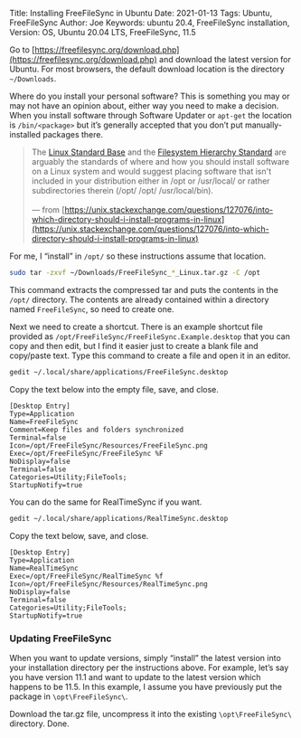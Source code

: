 Title: Installing FreeFileSync in Ubuntu
Date: 2021-01-13
Tags: Ubuntu, FreeFileSync
Author: Joe
Keywords: ubuntu 20.4, FreeFileSync installation,
Version: OS, Ubuntu 20.04 LTS, FreeFileSync, 11.5


Go to [https://freefilesync.org/download.php](https://freefilesync.org/download.php) and download the latest version for Ubuntu. For most browsers, the default download location is the directory `~/Downloads`. 

Where do you install your personal software? This is something you may or may not have an opinion about, either way you need to make a decision. When you install software through Software Updater or `apt-get` the location is `/bin/<package>` but it’s generally accepted that you don’t put manually-installed packages there. 

> The [Linux Standard Base](http://en.wikipedia.org/wiki/Linux_Standard_Base) and the [Filesystem Hierarchy Standard](http://en.wikipedia.org/wiki/Filesystem_Hierarchy_Standard) are arguably the standards of where and how you should install software on a Linux system and would suggest placing software that isn't included in your distribution either in /opt or /usr/local/ or rather subdirectories therein (/opt/<package>  /opt/<provider>  /usr/local/bin).  <br><br>
— from [https://unix.stackexchange.com/questions/127076/into-which-directory-should-i-install-programs-in-linux](https://unix.stackexchange.com/questions/127076/into-which-directory-should-i-install-programs-in-linux)

For me, I “install” in `/opt/` so these instructions assume that location. 

```bash
sudo tar -zxvf ~/Downloads/FreeFileSync_*_Linux.tar.gz -C /opt
```
This command extracts the compressed tar and puts the contents in the `/opt/` directory. The contents are already contained within a directory named `FreeFileSync`, so need to create one. 

Next we need to create a shortcut. There is an example shortcut file provided as `/opt/FreeFileSync/FreeFileSync.Example.desktop` that you can copy and then edit, but I find it easier just to create a blank file and copy/paste text. Type this command to create a file and open it in an editor.

```bash
gedit ~/.local/share/applications/FreeFileSync.desktop
```
Copy the text below into the empty file, save, and close.
```
[Desktop Entry]
Type=Application
Name=FreeFileSync
Comment=Keep files and folders synchronized
Terminal=false
Icon=/opt/FreeFileSync/Resources/FreeFileSync.png
Exec=/opt/FreeFileSync/FreeFileSync %F 
NoDisplay=false
Terminal=false
Categories=Utility;FileTools;
StartupNotify=true
```
You can do the same for RealTimeSync if you want.
```bash
gedit ~/.local/share/applications/RealTimeSync.desktop
```
Copy the text below, save, and close.
```
[Desktop Entry]
Type=Application
Name=RealTimeSync
Exec=/opt/FreeFileSync/RealTimeSync %f
Icon=/opt/FreeFileSync/Resources/RealTimeSync.png
NoDisplay=false
Terminal=false
Categories=Utility;FileTools;
StartupNotify=true
```

### Updating FreeFileSync

When you want to update versions, simply “install” the latest version into your installation directory per the instructions above. For example, let’s say you have version 11.1 and want to update to the latest version which happens to be 11.5. In this example, I assume you have previously put the package in `\opt\FreeFileSync\`. 

Download the tar.gz file, uncompress it into the existing `\opt\FreeFileSync\` directory. Done. 